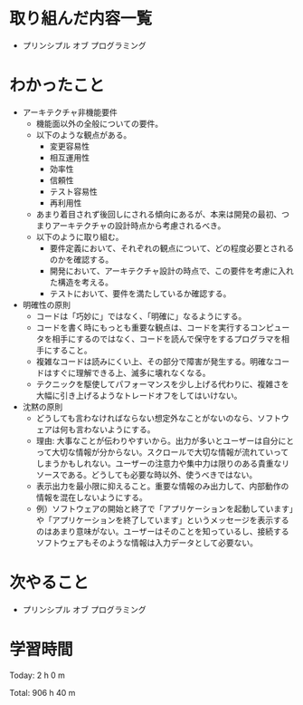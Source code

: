 # 取り組んだ内容一覧
- プリンシプル オブ プログラミング

# わかったこと
- アーキテクチャ非機能要件
  - 機能面以外の全般についての要件。
  - 以下のような観点がある。
    - 変更容易性
    - 相互運用性
    - 効率性
    - 信頼性
    - テスト容易性
    - 再利用性
  - あまり着目されず後回しにされる傾向にあるが、本来は開発の最初、つまりアーキテクチャの設計時点から考慮されるべき。
  - 以下のように取り組む。
    - 要件定義において、それぞれの観点について、どの程度必要とされるのかを確認する。
    - 開発において、アーキテクチャ設計の時点で、この要件を考慮に入れた構造を考える。
    - テストにおいて、要件を満たしているか確認する。
- 明確性の原則
  - コードは「巧妙に」ではなく、「明確に」なるようにする。
  - コードを書く時にもっとも重要な観点は、コードを実行するコンピュータを相手にするのではなく、コードを読んで保守をするプログラマを相手にすること。
  - 複雑なコードは読みにくい上、その部分で障害が発生する。明確なコードはすぐに理解できる上、滅多に壊れなくなる。
  - テクニックを駆使してパフォーマンスを少し上げる代わりに、複雑さを大幅に引き上げるようなトレードオフをしてはいけない。
- 沈黙の原則
  - どうしても言わなければならない想定外なことがないのなら、ソフトウェアは何も言わないようにする。
  - 理由: 大事なことが伝わりやすいから。出力が多いとユーザーは自分にとって大切な情報が分からない。スクロールで大切な情報が流れていってしまうかもしれない。ユーザーの注意力や集中力は限りのある貴重なリソースである。どうしても必要な時以外、使うべきではない。
  - 表示出力を最小限に抑えること。重要な情報のみ出力して、内部動作の情報を混在しないようにする。
  - 例）ソフトウェアの開始と終了で「アプリケーションを起動しています」や「アプリケーションを終了しています」というメッセージを表示するのはあまり意味がない。ユーザーはそのことを知っているし、接続するソフトウェアもそのような情報は入力データとして必要ない。

# 次やること
- プリンシプル オブ プログラミング

# 学習時間
Today: 2 h 0 m

Total: 906 h 40 m
